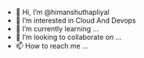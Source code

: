 - 👋 Hi, I’m @himanshuthapliyal
- 👀 I’m interested in Cloud And Devops
- 🌱 I’m currently learning ...
- 💞️ I’m looking to collaborate on ...
- 📫 How to reach me ...

<!---
himanshuthapliyal/himanshuthapliyal is a ✨ special ✨ repository because its `README.md` (this file) appears on your GitHub profile.
You can click the Preview link to take a look at your changes.
--->
